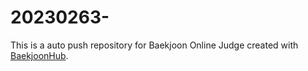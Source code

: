 # 20230263-
This is a auto push repository for Baekjoon Online Judge created with [BaekjoonHub](https://github.com/BaekjoonHub/BaekjoonHub).
